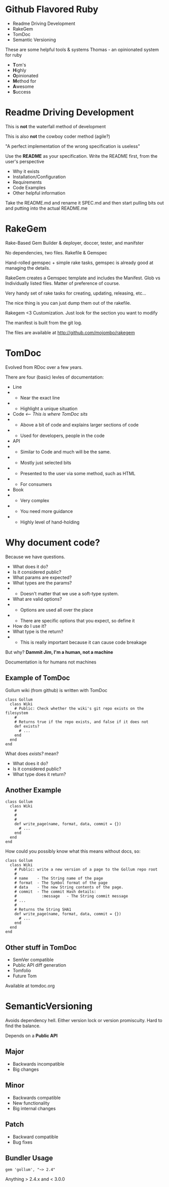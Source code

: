# Github Flavored Ruby
* Readme Driving Development
* RakeGem
* TomDoc
* Semantic Versioning

These are some helpful tools & systems
Thomas - an opinionated system for ruby

* **T**om's
* **H**ighly
* **O**pinionated
* **M**ethod for
* **A**wesome
* **S**uccess

# Readme Driving Development

This is **not** the waterfall method of development

This is also **not** the cowboy coder method (agile?)

"A perfect implementation of the wrong specification is useless"

Use the **README** as your specification. Write the README first, from the user's perspective

* Why it exists
* Installation/Configuration
* Requirements
* Code Examples
* Other helpful information

Take the README.md and rename it SPEC.md and then start pulling bits out and putting into the actual README.me

# RakeGem

Rake-Based Gem Builder & deployer, doccer, tester, and manifster

No dependencies, two files. Rakefile & Gemspec

Hand-rolled gemspec + simple rake tasks, gemspec is already good at managing the details.

RakeGem creates a Gemspec template and includes the Manifest. Glob vs Individually listed files. Matter of preference of course.

Very handy set of rake tasks for creating, updating, releasing, etc...

The nice thing is you can just dump them out of the rakefile. 

Rakegem <3 Customization. Just look for the section you want to modify

The manifest is built from the git log.

The files are available at http://github.com/mojombo/rakegem

# TomDoc

Evolved from RDoc over a few years. 

There are four (basic) levles of documentation:

* Line
* * Near the exact line
* * Highlight a unique situation
* Code _<-- This is where TomDoc sits_
* * Above a bit of code and explains larger sections of code
* * Used for developers, people in the code
* API
* * Similar to Code and much will be the same.
* * Mostly just selected bits
* * Presented to the user via some method, such as HTML
* * For consumers
* Book
* * Very complex
* * You need more guidance
* * Highly level of hand-holding

# Why document code?

Because we have questions.

* What does it do?
* Is it considered public?
* What params are expected?
* What types are the params?
* * Doesn't matter that we use a soft-type system.
* What are valid options?
* * Options are used all over the place
* * There are specific options that you expect, so define it
* How do I use it?
* What type is the return?
* * This is really important because it can cause code breakage

But why? **Dammit Jim, I'm a human, not a machine**

Documentation is for humans not machines

## Example of TomDoc

Gollum wiki (from github) is written with TomDoc

    class Gollum
      class Wiki
        # Public: Check whether the wiki's git repo exists on the filesystem
        #
        # Returns true if the repo exists, and false if it does not
        def exists?
          # ...
        end
      end
    end

What does _exists?_ mean?

* What does it do?
* Is it considered public?
* What type does it return?

## Another Example

    class Gollum
      class Wiki
        # 
        #
        # 
        def write_page(name, format, data, commit = {})
          # ...
        end
      end
    end

How could you possibly know what this means without docs, so:

    class Gollum
      class Wiki
        # Public: write a new version of a page to the Gollum repo root
        #
        # name    - The String name of the page
        # format  - The Symbol format of the page
        # data    - The new String contents of the page.
        # commit  - The commit Hash details:
        #           :message   - The String commit message
        # ...
        #
        # Returns the String SHA1
        def write_page(name, format, data, commit = {})
          # ...
        end
      end
    end    

## Other stuff in TomDoc

* SemVer compatible
* Public API diff generation
* Tomfolio
* Future Tom

Available at tomdoc.org

# SemanticVersioning

Avoids dependency hell. Either version lock or version promiscuity. Hard to find the balance.

Depends on a **Public API** 

## Major

* Backwards incompatible
* Big changes

## Minor

* Backwards compatible
* New functionality
* Big internal changes

## Patch

* Backward compatible
* Bug fixes

## Bundler Usage

    gem 'gollum', "~> 2.4"

Anything > 2.4.x and < 3.0.0